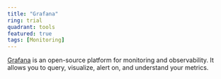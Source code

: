 ```yaml
---
title: "Grafana"
ring: trial
quadrant: tools
featured: true
tags: [Monitoring]
---
```


[Grafana](https://grafana.com/) is an open-source platform for monitoring and observability. It allows you to query, visualize, alert on, and understand your metrics.
